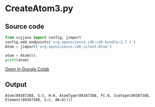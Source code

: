 # CreateAtom3.py
## Source code
```python
from scyjava import config, jimport
config.add_endpoints('org.openscience.cdk:cdk-bundle:2.7.1')
Atom = jimport('org.openscience.cdk.silent.Atom')

atom = Atom(6);
print(atom)
```
[Open in Google Colab](https://colab.research.google.com/github/egonw/chempyformatics/blob/main/docs/nb/CreateAtom3.ipynb)
## Output
```plain
Atom(89387388, S:C, H:0, AtomType(89387388, FC:0, Isotope(89387388, Element(89387388, S:C, AN:6))))
```

